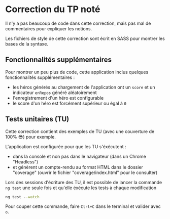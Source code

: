 # Correction du TP noté

Il n'y a pas beaucoup de code dans cette correction, mais pas mal de commentaires pour expliquer les notions.

Les fichiers de style de cette correction sont écrit en SASS pour montrer les bases de la syntaxe.

## Fonctionnalités supplémentaires

Pour montrer un peu plus de code, cette application inclus quelques fonctionnalités supplémentaires :

* les héros générés au chargement de l'application ont un `score` et un indicateur `enRepos` généré aléatoirement
* l'enregistrement d'un héro est configurable
* le score d'un héro est forcément supérieur ou égal à `0`

## Tests unitaires (TU)

Cette correction contient des exemples de TU (avec une couverture de 100% 😎) pour exemple.

L'application est configurée pour que les TU s'éxécutent :

* dans la console et non pas dans le navigateur (dans un Chrome "Headless")
* et génèrent un compte-rendu au format HTML dans le dossier "coverage" (ouvrir le fichier "coverage/index.html" pour le consulter)

Lors des sessions d'écriture des TU, il est possible de lancer la commande `ng test` une seule fois et qu'elle éxécute les tests à chaque modification

```cmd
ng test --watch
```

Pour couper cette commande, faire `Ctrl+C` dans le terminal et valider avec `o`.
